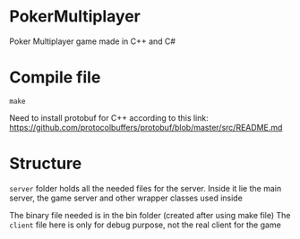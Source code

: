 # PokerMultiplayer
Poker Multiplayer game made in C++ and C#

# Compile file
```
make
```

Need to install protobuf for C++ according to this link: https://github.com/protocolbuffers/protobuf/blob/master/src/README.md

# Structure

`server` folder holds all the needed files for the server. Inside it lie the main server, the game server and other wrapper classes used inside

The binary file needed is in the bin folder (created after using make file)
The `client` file here is only for debug purpose, not the real client for the game